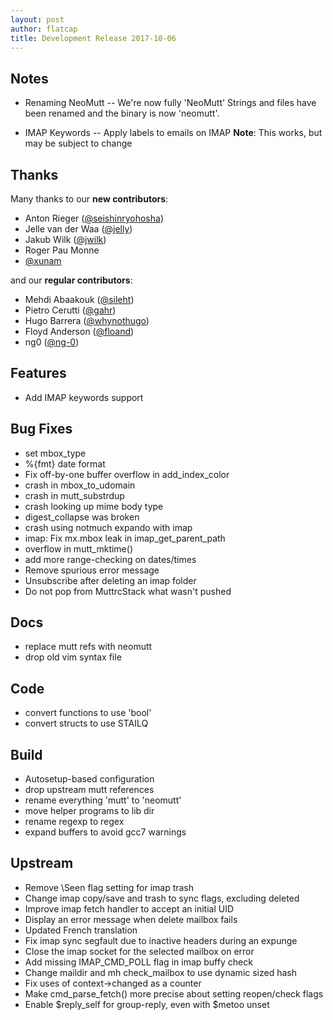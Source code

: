 ```yaml
---
layout: post
author: flatcap
title: Development Release 2017-10-06
---
```


## Notes

- Renaming NeoMutt -- We're now fully 'NeoMutt'
  Strings and files have been renamed and the binary is now 'neomutt'.

- IMAP Keywords -- Apply labels to emails on IMAP
  **Note**: This works, but may be subject to change

## Thanks

Many thanks to our **new contributors**:

- Anton Rieger ([@seishinryohosha](https://github.com/seishinryohosha))
- Jelle van der Waa ([@jelly](https://github.com/jelly))
- Jakub Wilk ([@jwilk](https://github.com/jwilk))
- Roger Pau Monne
- [@xunam](https://github.com/xunam)

and our **regular contributors**:

- Mehdi Abaakouk ([@sileht](https://github.com/sileht))
- Pietro Cerutti ([@gahr](https://github.com/gahr))
- Hugo Barrera ([@whynothugo](https://github.com/whynothugo))
- Floyd Anderson ([@floand](https://github.com/floand))
- ng0 ([@ng-0](https://github.com/ng-0))

## Features

- Add IMAP keywords support

## Bug Fixes

- set mbox_type
- %{fmt} date format
- Fix off-by-one buffer overflow in add_index_color
- crash in mbox_to_udomain
- crash in mutt_substrdup
- crash looking up mime body type
- digest_collapse was broken
- crash using notmuch expando with imap
- imap: Fix mx.mbox leak in imap_get_parent_path
- overflow in mutt_mktime()
- add more range-checking on dates/times
- Remove spurious error message
- Unsubscribe after deleting an imap folder
- Do not pop from MuttrcStack what wasn't pushed

## Docs

- replace mutt refs with neomutt
- drop old vim syntax file

## Code

- convert functions to use 'bool'
- convert structs to use STAILQ

## Build

- Autosetup-based configuration
- drop upstream mutt references
- rename everything 'mutt' to 'neomutt'
- move helper programs to lib dir
- rename regexp to regex
- expand buffers to avoid gcc7 warnings

## Upstream

- Remove \Seen flag setting for imap trash
- Change imap copy/save and trash to sync flags, excluding deleted
- Improve imap fetch handler to accept an initial UID
- Display an error message when delete mailbox fails
- Updated French translation
- Fix imap sync segfault due to inactive headers during an expunge
- Close the imap socket for the selected mailbox on error
- Add missing IMAP_CMD_POLL flag in imap buffy check
- Change maildir and mh check_mailbox to use dynamic sized hash
- Fix uses of context->changed as a counter
- Make cmd_parse_fetch() more precise about setting reopen/check flags
- Enable $reply_self for group-reply, even with $metoo unset

